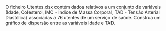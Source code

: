 O ficheiro Utentes.xlsx contém dados relativos a um conjunto de variáveis (Idade, Colesterol, IMC - Índice de Massa Corporal, TAD - Tensão Arterial Diastólica) associadas a 76 utentes de um serviço de saúde. Construa um gráfico de dispersão entre as variáveis Idade e TAD.